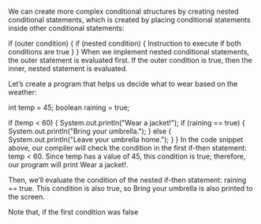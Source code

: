We can create more complex conditional structures by creating nested conditional statements, which is created by placing conditional statements inside other conditional statements:

if (outer condition) {
if (nested condition) {
Instruction to execute if both conditions are true
}
}
When we implement nested conditional statements, the outer statement is evaluated first. If the outer condition is true, then the inner, nested statement is evaluated.

Let’s create a program that helps us decide what to wear based on the weather:

int temp = 45;
boolean raining = true;

if (temp < 60) {
System.out.println("Wear a jacket!");
if (raining == true) {
System.out.println("Bring your umbrella.");
} else {
System.out.println("Leave your umbrella home.");
}
}
In the code snippet above, our compiler will check the condition in the first if-then statement: temp < 60. Since temp has a value of 45, this condition is true; therefore, our program will print Wear a jacket!.

Then, we’ll evaluate the condition of the nested if-then statement: raining == true. This condition is also true, so Bring your umbrella is also printed to the screen.

Note that, if the first condition was false